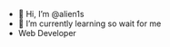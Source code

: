 - 👋 Hi, I’m @alien1s
- 🌱 I’m currently learning so wait for me
- Web Developer

<!---
alien1s/alien1s is a ✨ special ✨ repository because its `README.md` (this file) appears on your GitHub profile.
You can click the Preview link to take a look at your changes.
--->
